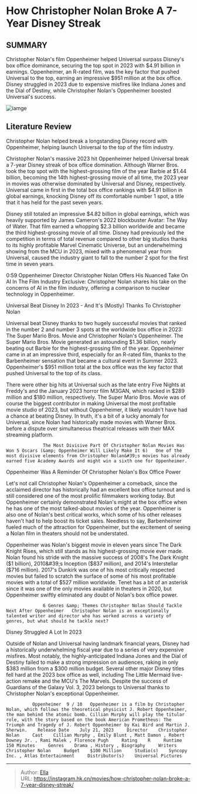 # How Christopher Nolan Broke A 7-Year Disney Streak


## SUMMARY 



  Christopher Nolan&#39;s film Oppenheimer helped Universal surpass Disney&#39;s box office dominance, securing the top spot in 2023 with $4.91 billion in earnings.   Oppenheimer, an R-rated film, was the key factor that pushed Universal to the top, earning an impressive $951 million at the box office.   Disney struggled in 2023 due to expensive misfires like Indiana Jones and the Dial of Destiny, while Christopher Nolan&#39;s Oppenheimer boosted Universal&#39;s success.  

![iamge](https://static1.srcdn.com/wordpress/wp-content/uploads/2024/01/christopher-nolan-oppenheimer-disney-box-office-streak.jpg)

## Literature Review

Christopher Nolan helped break a longstanding Disney record with Oppenheimer, helping launch Universal to the top of the film industry.




Christopher Nolan&#39;s massive 2023 hit Oppenheimer helped Universal break a 7-year Disney streak of box office domination. Although Warner Bros. took the top spot with the highest-grossing film of the year Barbie at $1.44 billion, becoming the 14th highest-grossing movie of all time, the 2023 year in movies was otherwise dominated by Universal and Disney, respectively. Universal came in first in the total box office rankings with $4.91 billion in global earnings, knocking Disney off its comfortable number 1 spot, a title that it has held for the past seven years.




Disney still totaled an impressive $4.82 billion in global earnings, which was heavily supported by James Cameron&#39;s 2022 blockbuster Avatar: The Way of Water. That film earned a whopping $2.3 billion worldwide and became the third highest-grossing movie of all time. Disney had previously led the competition in terms of total revenue compared to other big studios thanks to its highly profitable Marvel Cinematic Universe, but an underwhelming showing from the MCU in 2023, mixed with a phenomenal year from Universal, caused the industry giant to fall to the number 2 spot for the first time in seven years.

  0:59                       Oppenheimer Director Christopher Nolan Offers His Nuanced Take On AI In The Film Industry   Exclusive: Christopher Nolan shares his take on the concerns of AI in the film industry, offering a comparison to nuclear technology in Oppenheimer.   


 Universal Beat Disney In 2023 - And It&#39;s (Mostly) Thanks To Christopher Nolan 
         




Universal beat Disney thanks to two hugely successful movies that ranked in the number 2 and number 3 spots at the worldwide box office in 2023: The Super Mario Bros. Movie and Christopher Nolan&#39;s Oppenheimer. The Super Mario Bros. Movie generated an astounding $1.36 billion, nearly beating out Barbie for the highest-grossing film of the year. Oppenheimer came in at an impressive third, especially for an R-rated film, thanks to the Barbenheimer sensation that became a cultural event in Summer 2023. Oppenheimer&#39;s $951 million total at the box office was the key factor that pushed Universal to the top of its class.

There were other big hits at Universal such as the late entry Five Nights at Freddy&#39;s and the January 2023 horror film M3GAN, which racked in $289 million and $180 million, respectively. The Super Mario Bros. Movie was of course the biggest contributor in making Universal the most profitable movie studio of 2023, but without Oppenheimer, it likely wouldn&#39;t have had a chance at beating Disney. In truth, it&#39;s a bit of a lucky anomaly for Universal, since Nolan had historically made movies with Warner Bros. before a dispute over simultaneous theatrical releases with their MAX streaming platform.




                  The Most Divisive Part Of Christopher Nolan Movies Has Won 5 Oscars (&amp; Oppenheimer Will Likely Make It 6)   One of the most divisive elements from Christopher Nolan&#39;s movies has already earned five Academy Awards and might win a sixth one for Oppenheimer.   



 Oppenheimer Was A Reminder Of Christopher Nolan&#39;s Box Office Power 
         

Let&#39;s not call Christopher Nolan&#39;s Oppenheimer a comeback, since the acclaimed director has historically had an excellent box office turnout and is still considered one of the most prolific filmmakers working today. But Oppenheimer certainly demonstrated Nolan&#39;s might at the box office when he has one of the most talked-about movies of the year. Oppenheimer is also one of Nolan&#39;s best critical works, which some of his other releases haven&#39;t had to help boost its ticket sales. Needless to say, Barbenheimer fueled much of the attraction for Oppenheimer, but the excitement of seeing a Nolan film in theaters should not be understated.




Oppenheimer was Nolan&#39;s biggest movie in eleven years since The Dark Knight Rises, which still stands as his highest-grossing movie ever made. Nolan found his stride with the massive success of 2008&#39;s The Dark Knight ($1 billion), 2010&#39;s Inception ($837 million), and 2014&#39;s Interstellar ($716 million). 2017&#39;s Dunkirk was one of his most critically respected movies but failed to scratch the surface of some of his most profitable movies with a total of $527 million worldwide. Tenet has a bit of an asterisk since it was one of the only movies available in theaters in 2020, but Oppenheimer swiftly eliminated any doubt of Nolan&#39;s box office power.

                  6 Genres &amp; Themes Christopher Nolan Should Tackle Next After Oppenheimer   Christopher Nolan is an exceptionally talented writer and director who has worked across a variety of genres, but what should he tackle next?   



 Disney Struggled A Lot In 2023 
         




Outside of Nolan and Universal having landmark financial years, Disney had a historically underwhelming fiscal year due to a series of very expensive misfires. Most notably, the highly-anticipated Indiana Jones and the Dial of Destiny failed to make a strong impression on audiences, raking in only $383 million from a $300 million budget. Several other major Disney titles fell hard at the 2023 box office as well, including The Little Mermaid live-action remake and the MCU&#39;s The Marvels. Despite the success of Guardians of the Galaxy Vol. 3, 2023 belongs to Universal thanks to Christopher Nolan&#39;s exceptional Oppenheimer.

              Oppenheimer  9 / 10   Oppenheimer is a film by Christopher Nolan, which follows the theoretical physicist J. Robert Oppenheimer, the man behind the atomic bomb. Cillian Murphy will play the titular role, with the story based on the book American Prometheus: The Triumph and Tragedy of J. Robert Oppenheimer by Kai Bird and Martin J. Sherwin.    Release Date    July 21, 2023     Director    Christopher Nolan     Cast    Cillian Murphy , Emily Blunt , Matt Damon , Robert Downey Jr. , Rami Malek , Florence Pugh     Rating    R     Runtime    150 Minutes     Genres    Drama , History , Biography     Writers    Christopher Nolan     Budget    $100 Million     Studio(s)    Syncopy Inc. , Atlas Entertainment     Distributor(s)    Universal Pictures      


---

> Author: [Ella](https://instagram.hk.cn/)  
> URL: https://instagram.hk.cn/movies/how-christopher-nolan-broke-a-7-year-disney-streak/  

